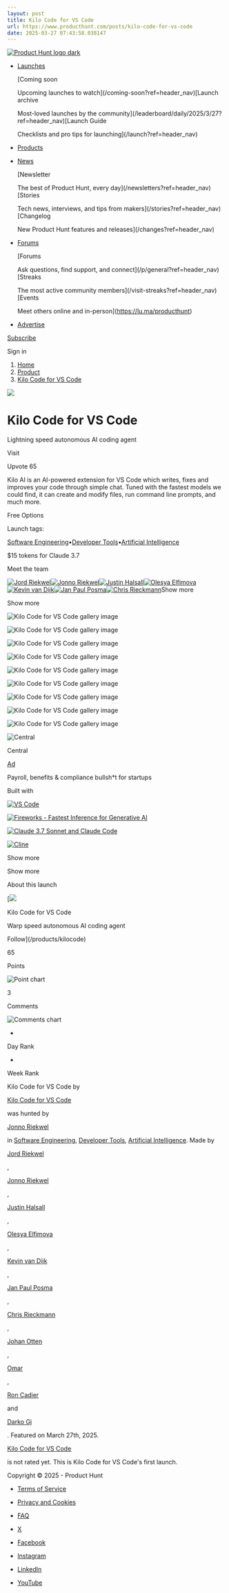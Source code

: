 ```yaml
---
layout: post
title: Kilo Code for VS Code
url: https://www.producthunt.com/posts/kilo-code-for-vs-code
date: 2025-03-27 07:43:58.038147
---
```

[![Product Hunt logo dark](https://ph-static.imgix.net/golden-kitty/2024/PHLogoDark.png?auto=compress&codec=mozjpeg&cs=strip&auto=format&w=40&h=40&fit=max&frame=1)](/)

* [Launches](/leaderboard/daily/2025/3/27?ref=header_nav)

  [Coming soon

  Upcoming launches to watch](/coming-soon?ref=header_nav)[Launch archive

  Most-loved launches by the community](/leaderboard/daily/2025/3/27?ref=header_nav)[Launch Guide

  Checklists and pro tips for launching](/launch?ref=header_nav)
* [Products](/categories?ref=header_nav)
* [News](/newsletters?ref=header_nav)

  [Newsletter

  The best of Product Hunt, every day](/newsletters?ref=header_nav)[Stories

  Tech news, interviews, and tips from makers](/stories?ref=header_nav)[Changelog

  New Product Hunt features and releases](/changes?ref=header_nav)
* [Forums](/p/general?ref=header_nav)

  [Forums

  Ask questions, find support, and connect](/p/general?ref=header_nav)[Streaks

  The most active community members](/visit-streaks?ref=header_nav)[Events

  Meet others online and in-person](https://lu.ma/producthunt)
* [Advertise](/sponsor?ref=header_nav)

[Subscribe](/newsletters?ref=header_nav&campaign=weekly_newsletter&source=header_nav)

Sign in

1. [Home](/)
2. [Product](/products/kilocode)
3. [Kilo Code for VS Code](/posts/kilo-code-for-vs-code)

[![](https://ph-files.imgix.net/10a887df-e08d-4d00-b4ba-3a9a57898e2f.gif?auto=compress&codec=mozjpeg&cs=strip&fm=webp&w=56&h=56&fit=max&frame=1&dpr=2)](https://ph-files.imgix.net/10a887df-e08d-4d00-b4ba-3a9a57898e2f.gif?fm=mp4&crop=max&w=56&h=56&dpr=2#t=0.001)

# Kilo Code for VS Code

Lightning speed autonomous AI coding agent

Visit

Upvote 65

Kilo AI is an AI-powered extension for VS Code which writes, fixes and improves your code through simple chat. Tuned with the fastest models we could find, it can create and modify files, run command line prompts, and much more.

Free Options

Launch tags:

[Software Engineering](/topics/software-engineering)•[Developer Tools](/topics/developer-tools)•[Artificial Intelligence](/topics/artificial-intelligence)

$15 tokens for Claude 3.7

Meet the team

[![Jord Riekwel](https://ph-avatars.imgix.net/1048/9ba564b6-a376-4d54-940b-47f7c3c7805b.png?auto=compress&codec=mozjpeg&cs=strip&auto=format&w=40&h=40&fit=crop&frame=1)](/@larkef)[![Jonno Riekwel](https://ph-avatars.imgix.net/862/7216778b-ecdd-405c-a956-692510a23239.jpeg?auto=compress&codec=mozjpeg&cs=strip&auto=format&w=40&h=40&fit=crop&frame=1)](/@jonnotie)[![Justin Halsall](https://ph-avatars.imgix.net/30100/6dae2d11-1668-4904-ac35-ab7258f2f351.jpeg?auto=compress&codec=mozjpeg&cs=strip&auto=format&w=40&h=40&fit=crop&frame=1)](/@juice10)[![Olesya Elfimova](https://ph-avatars.imgix.net/6565212/36174c1d-78b8-4929-9e8b-5bfca6f9f2e5.jpeg?auto=compress&codec=mozjpeg&cs=strip&auto=format&w=40&h=40&fit=crop&frame=1)](/@olesya_elf)[![Kevin van Dijk](https://ph-static.imgix.net/guest-user-avatar.png?auto=compress&codec=mozjpeg&cs=strip&auto=format&w=40&h=40&fit=crop&frame=1)](/@kevinvandijk)[![Jan Paul Posma](https://ph-avatars.imgix.net/250116/original.jpeg?auto=compress&codec=mozjpeg&cs=strip&auto=format&w=40&h=40&fit=crop&frame=1)](/@janpaul123)[![Chris Rieckmann](https://ph-avatars.imgix.net/946254/bec7cb38-9ba4-4130-be6b-4ca00f70006b.jpeg?auto=compress&codec=mozjpeg&cs=strip&auto=format&w=40&h=40&fit=crop&frame=1)](/@chrieck)Show more

Show more

![Kilo Code for VS Code  gallery image](https://ph-files.imgix.net/46428b76-afce-49f5-8082-65374b48e08e.png?auto=compress&codec=mozjpeg&cs=strip&auto=format&w=368&h=220&fit=max&frame=1)

![Kilo Code for VS Code  gallery image](https://ph-files.imgix.net/a8384a0f-2d1c-4a28-95c6-67dce73d2f1a.png?auto=compress&codec=mozjpeg&cs=strip&auto=format&w=368&h=220&fit=max&frame=1)

![Kilo Code for VS Code  gallery image](https://ph-files.imgix.net/921f5d7d-2972-4394-be09-32b9a18fffad.png?auto=compress&codec=mozjpeg&cs=strip&auto=format&w=368&h=220&fit=max&frame=1)

![Kilo Code for VS Code  gallery image](https://ph-files.imgix.net/1fdf9d24-7ea0-4cb8-b3fb-1f93e54d5bd3.png?auto=compress&codec=mozjpeg&cs=strip&auto=format&w=368&h=220&fit=max&frame=1)

![Kilo Code for VS Code  gallery image](https://ph-files.imgix.net/4c5bd037-1a0b-4c28-920d-87522b190feb.png?auto=compress&codec=mozjpeg&cs=strip&auto=format&w=368&h=220&fit=max&frame=1)

![Kilo Code for VS Code  gallery image](https://ph-files.imgix.net/525c777c-2537-4e18-a5ab-9d1c9741cfd6.png?auto=compress&codec=mozjpeg&cs=strip&auto=format&w=368&h=220&fit=max&frame=1)

![Kilo Code for VS Code  gallery image](https://ph-files.imgix.net/54589f85-b367-401d-a3b6-0e85b474b3d8.png?auto=compress&codec=mozjpeg&cs=strip&auto=format&w=368&h=220&fit=max&frame=1)

![Kilo Code for VS Code  gallery image](https://ph-files.imgix.net/f261636e-8d71-446b-9182-a9603072a27d.png?auto=compress&codec=mozjpeg&cs=strip&auto=format&w=368&h=220&fit=max&frame=1)

![Kilo Code for VS Code  gallery image](https://ph-files.imgix.net/83d4da17-8ffe-4cf6-8e27-a87343582288.png?auto=compress&codec=mozjpeg&cs=strip&auto=format&w=368&h=220&fit=max&frame=1)

![Central](https://ph-files.imgix.net/20e9f498-6a92-45df-bf42-94329baa5cea.jpeg?auto=compress&codec=mozjpeg&cs=strip&auto=format&w=60&h=60&fit=max&frame=1)

Central

[Ad](/sponsor)

Payroll, benefits & compliance bullsh\*t for startups

Built with

[![VS Code](https://ph-files.imgix.net/a32a6a01-1bfe-49df-b196-b9cc342c5175.png?auto=compress&codec=mozjpeg&cs=strip&auto=format&w=40&h=40&fit=crop&frame=1)](/products/vscode)

[![Fireworks - Fastest Inference for Generative AI](https://ph-files.imgix.net/68bbe856-7c64-4a58-b9be-538605447895.png?auto=compress&codec=mozjpeg&cs=strip&auto=format&w=40&h=40&fit=crop&frame=1)](/products/fireworks)

[![Claude 3.7 Sonnet and Claude Code](https://ph-files.imgix.net/60cb40dd-1e91-4cce-923c-bd40195993f9.jpeg?auto=compress&codec=mozjpeg&cs=strip&auto=format&w=40&h=40&fit=crop&frame=1)](/products/claude-3-7-sonnet-and-claude-code)

[![Cline](https://ph-files.imgix.net/35bad754-30eb-4182-a5d6-9c7b23219ce6.png?auto=compress&codec=mozjpeg&cs=strip&auto=format&w=40&h=40&fit=crop&frame=1)](/products/cline-4)

Show more

Show more

About this launch

[[![](https://ph-files.imgix.net/1a41e8bf-2f29-42ee-8bce-d99357ebc0fb.gif?auto=compress&codec=mozjpeg&cs=strip&fm=webp&w=48&h=48&fit=max&frame=1&dpr=2)](https://ph-files.imgix.net/1a41e8bf-2f29-42ee-8bce-d99357ebc0fb.gif?fm=mp4&crop=max&w=48&h=48&dpr=2#t=0.001)

Kilo Code for VS Code

Warp speed autonomous AI coding agent

Follow](/products/kilocode)

65

Points

![Point chart](/widgets/embed-image/v1/chart-points.svg?post_id=941299)

3

Comments

![Comments chart](/widgets/embed-image/v1/chart-comments.svg?post_id=941299)

-

Day Rank

-

Week Rank

Kilo Code for VS Code by

[Kilo Code for VS Code](/products/kilocode)

was hunted by

[Jonno Riekwel](/@jonnotie)

in [Software Engineering](/topics/software-engineering), [Developer Tools](/topics/developer-tools), [Artificial Intelligence](/topics/artificial-intelligence). Made by

[Jord Riekwel](/@larkef)

,

[Jonno Riekwel](/@jonnotie)

,

[Justin Halsall](/@juice10)

,

[Olesya Elfimova](/@olesya_elf)

,

[Kevin van Dijk](/@kevinvandijk)

,

[Jan Paul Posma](/@janpaul123)

,

[Chris Rieckmann](/@chrieck)

,

[Johan Otten](/@johan_otten)

,

[Omar](/@omarnomad)

,

[Ron Cadier](/@ron_cadier)

and

[Darko Gj](/@darko_gj111)

. Featured on March 27th, 2025.

[Kilo Code for VS Code](/products/kilocode)

is not rated yet. This is Kilo Code for VS Code's first launch.

Copyright © 2025 - Product Hunt

* [Terms of Service](/legal#terms)
* [Privacy and Cookies](/legal#privacy)
* [FAQ](https://help.producthunt.com)

* [X](https://x.com/ProductHunt)
* [Facebook](https://www.facebook.com/producthunt)
* [Instagram](https://www.instagram.com/producthunt)
* [LinkedIn](https://www.linkedin.com/company/producthunt)
* [YouTube](https://www.youtube.com/channel/UCOtU18DT8csQVqHPT1wtYzw)